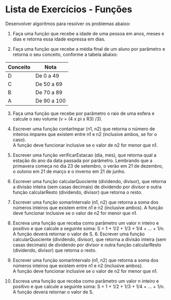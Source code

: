 Lista de Exercícios - Funções
=====================

Desenvolver algoritmos para resolver os problemas abaixo: 

1. Faça uma função que recebe a idade de uma pessoa em anos, meses e dias e retorna essa idade expressa em dias. 

2. Faça uma função que recebe a média final de um aluno por parâmetro e retorna o seu conceito, conforme a tabela abaixo: 
    
| Conceito  | Nota |
|---|--------------|
| D | De 0 a 49 |
| C | De 50 a 69 |
| B | De 70 a 89 |
| A | De 90 a 100 |

3. Faça uma função que recebe por parâmetro o raio de uma esfera e calcule o seu volume (v = (4 x pi x R3) /3). 

4. Escrever uma função contarImpar (n1, n2) que retorna o número de inteiros ímpares que existem entre n1 e n2 (inclusive ambos, se for o caso).  
A função deve funcionar inclusive se o valor de n2 for menor que n1.          

5. Escrever uma função verificarEstacao (dia, mes), que retorna qual a estação do ano da data passada por parâmetro. 
Lembrando que a primavera começa no dia 23 de setembro, o verão em 21 de dezembro, o outono em 21 de março e o inverno em 21 de junho.          

6. Escrever uma função calcularQuociente (dividendo, divisor), que retorna a divisão inteira (sem casas decimais) de dividendo por divisor e outra função calcularResto (dividendo, divisor) que retorna o resto. 

7. Escrever uma função somarIntervalo (n1, n2) que retorna a soma dos números inteiros que existem entre n1 e n2 (inclusive ambos).
A função deve funcionar inclusive se o valor de n2 for menor que n1.             

8. Escreva uma função que receba como parâmetro um valor n inteiro e positivo e que calcule a seguinte soma: S = 1 + 1/2 + 1/3 + 1/4 + ... + 1/n.
A função deverá retornar o valor de S. 6. Escrever uma função calcularQuociente (dividendo, divisor), que retorna a divisão inteira (sem casas decimais) de dividendo por divisor e outra função calcularResto (dividendo, divisor) que retorna o resto. 

7. Escrever uma função somarIntervalo (n1, n2) que retorna a soma dos números inteiros que existem entre n1 e n2 (inclusive ambos).  
A função deve funcionar inclusive se o valor de n2 for menor que n1.             

8. Escreva uma função que receba como parâmetro um valor n inteiro e positivo e que calcule a seguinte soma: 
S = 1 + 1/2 + 1/3 + 1/4 + ... + 1/n. A função deverá retornar o valor de S.
